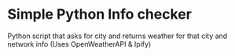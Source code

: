 # Simple Python Info checker

Python script that asks for city and returns weather for that city and network info (Uses OpenWeatherAPI & Ipify)

